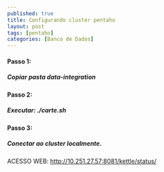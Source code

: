 ```yaml
---
published: true
title: Configurando cluster pentaho
layout: post
tags: [pentaho]
categories: [Banco de Dados]
---
```


#### Passo 1:  
 ##### Copiar pasta data-integration  
#### Passo 2:   
 ##### Executar: ./carte.sh <ip> <porta>  
#### Passo 3:  
 ##### Conectar ao cluster localmente.      
ACESSO WEB: http://10.251.27.57:8081/kettle/status/ 